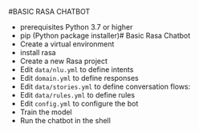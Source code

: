 #BASIC RASA CHATBOT

- prerequisites Python 3.7 or higher
- pip (Python package installer)# Basic Rasa Chatbot
- Create a virtual environment
- install rasa
- Create a new Rasa project
- Edit `data/nlu.yml` to define intents 
- Edit `domain.yml` to define responses
- Edit `data/stories.yml` to define conversation flows:
- Edit `data/rules.yml` to define rules
- Edit `config.yml` to configure the bot
- Train the model
- Run the chatbot in the shell
